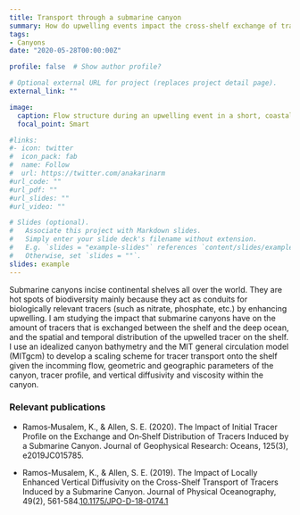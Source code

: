 ```yaml
---
title: Transport through a submarine canyon
summary: How do upwelling events impact the cross-shelf exchange of tracers through a submarine canyon?
tags:
- Canyons
date: "2020-05-28T00:00:00Z"

profile: false  # Show author profile?

# Optional external URL for project (replaces project detail page).
external_link: ""

image:
  caption: Flow structure during an upwelling event in a short, coastal submarine canyon.
  focal_point: Smart

#links:
#- icon: twitter
#  icon_pack: fab
#  name: Follow
#  url: https://twitter.com/anakarinarm
#url_code: ""
#url_pdf: ""
#url_slides: ""
#url_video: ""

# Slides (optional).
#   Associate this project with Markdown slides.
#   Simply enter your slide deck's filename without extension.
#   E.g. `slides = "example-slides"` references `content/slides/example-slides.md`.
#   Otherwise, set `slides = ""`.
slides: example
---
```


Submarine canyons incise continental shelves all over the world. They are hot spots of biodiversity mainly because they act as conduits for biologically relevant tracers (such as nitrate, phosphate, etc.) by enhancing upwelling. I am studying the impact that submarine canyons have on the amount of tracers that is exchanged between the shelf and the deep ocean, and the spatial and temporal distribution of the upwelled tracer on the shelf. I use an idealized canyon bathymetry and the MIT general circulation model (MITgcm) to develop a scaling scheme for tracer transport onto the shelf given the incomming flow, geometric and geographic parameters of the canyon, tracer profile, and vertical diffusivity and viscosity within the canyon.

### Relevant publications


* Ramos‐Musalem, K., & Allen, S. E. (2020). The Impact of Initial Tracer Profile on the Exchange and On‐Shelf Distribution of Tracers Induced by a Submarine Canyon. Journal of Geophysical Research: Oceans, 125(3), e2019JC015785.

* Ramos-Musalem, K., & Allen, S. E. (2019). The Impact of Locally Enhanced Vertical Diffusivity on the Cross-Shelf Transport of Tracers Induced by a Submarine Canyon. Journal of Physical Oceanography, 49(2), 561-584.[10.1175/JPO-D-18-0174.1](https://doi.org/10.1175/JPO-D-18-0174.1)
